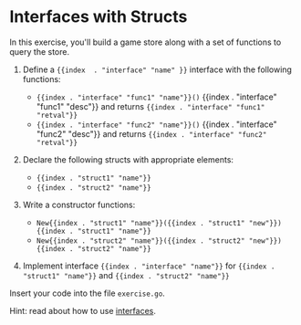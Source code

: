 # Interfaces with Structs

In this exercise, you'll build a game store along with a set of functions to query the store.

1. Define a `{{index  . "interface" "name" }}` interface with the following functions:
   - `{{index . "interface" "func1" "name"}}()` {{index . "interface" "func1" "desc"}} and returns `{{index . "interface" "func1" "retval"}}`
   - `{{index . "interface" "func2" "name"}}()` {{index . "interface" "func2" "desc"}} and returns `{{index . "interface" "func2" "retval"}}`

2. Declare the following structs with appropriate elements:
   - `{{index . "struct1" "name"}}`
   - `{{index . "struct2" "name"}}`

3. Write a constructor functions:
   - `New{{index . "struct1" "name"}}({{index . "struct1" "new"}}) {{index . "struct1" "name"}}`
   - `New{{index . "struct2" "name"}}({{index . "struct2" "new"}}) {{index . "struct2" "name"}}`

3. Implement interface `{{index . "interface" "name"}}` for `{{index . "struct1" "name"}}` and `{{index . "struct2" "name"}}`

Insert your code into the file `exercise.go`.

Hint: read about how to use [interfaces](https://go.dev/tour/methods/9).
